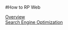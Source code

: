 #How to RP Web

[Overview](./Overview.md)  
[Search Engine Optimization](./SEO%20(Search%20Engine%20Optimization).md)
